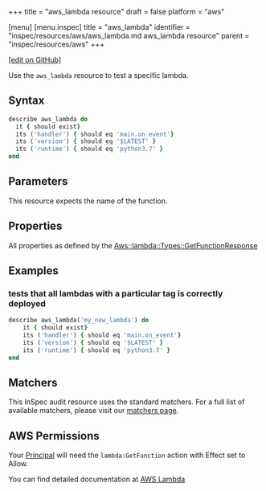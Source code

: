 +++
title = "aws_lambda resource"
draft = false
platform = "aws"

[menu]
  [menu.inspec]
    title = "aws_lambda"
    identifier = "inspec/resources/aws/aws_lambda.md aws_lambda resource"
    parent = "inspec/resources/aws"
+++

[\[edit on GitHub\]](https://github.com/inspec/inspec/blob/master/www/content/inspec/resources/aws_lambda.md)

Use the `aws_lambda` resource to test a specific lambda.

## Syntax

```ruby
describe aws_lambda do
  it { should exist}
  its ('handler') { should eq 'main.on_event'}
  its ('version') { should eq '$LATEST' }
  its ('runtime') { should eq 'python3.7' }
end
```

## Parameters

This resource expects the name of the function.

## Properties

All properties as defined by the [Aws::lambda::Types::GetFunctionResponse](https://docs.aws.amazon.com/sdk-for-ruby/v3/api/Aws/Lambda/Types/GetFunctionResponse.html)

## Examples

### tests that all lambdas with a particular tag is correctly deployed

```ruby
describe aws_lambda('my_new_lambda') do
    it { should exist}
    its ('handler') { should eq 'main.on_event'}
    its ('version') { should eq '$LATEST' }
    its ('runtime') { should eq 'python3.7' }
end
```

## Matchers

This InSpec audit resource uses the standard matchers. For a full list of available matchers, please visit our [matchers page](/inspec/matchers/).

## AWS Permissions

Your [Principal](https://docs.aws.amazon.com/IAM/latest/UserGuide/intro-structure.html#intro-structure-principal) will need the `lambda:GetFunction` action with Effect set to Allow.

You can find detailed documentation at [AWS Lambda](https://docs.aws.amazon.com/lambda/latest/dg/lambda-api-permissions-ref.html)

